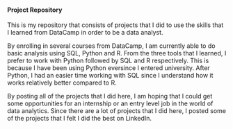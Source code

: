 #### Project Repository

This is my repository that consists of projects that I did to use the skills that I learned from DataCamp in order to be a data analyst.

By enrolling in several courses from DataCamp, I am currently able to do basic analysis using SQL, Python and R. From the three tools that I learned, I prefer to work with Python followed by SQL and R respectively. This is because I have been using Python eversince I entered university. After Python, I had an easier time working with SQL since I understand how it works relatively better compared to R.

By posting all of the projects that I did here, I am hoping that I could get some opportunities for an internship or an entry level job in the world of data analytics. Since there are a lot of projects that I did here, I posted some of the projects that I felt I did the best on LinkedIn.

